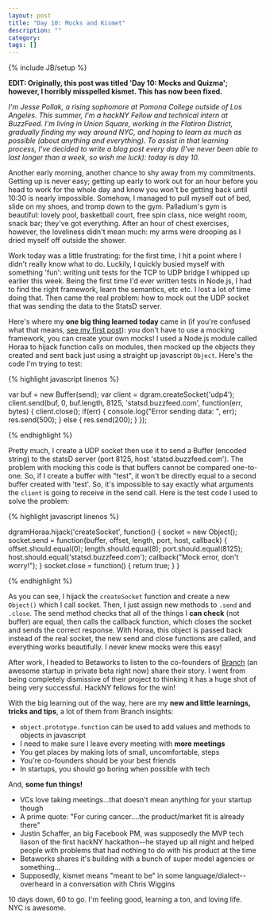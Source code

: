 ```yaml
---
layout: post
title: "Day 10: Mocks and Kismet"
description: ""
category: 
tags: []
---
```

{% include JB/setup %}

**EDIT: Originally, this post was titled 'Day 10: Mocks and Quizma'; however, I horribly misspelled kismet. This has now been fixed.**

*I'm Jesse Pollak, a rising sophomore at Pomona College outside of Los Angeles. This summer, I'm a hackNY Fellow and technical intern at BuzzFeed. I'm living in Union Square, working in the Flatiron District, gradually finding my way around NYC, and hoping to learn as much as possible (about anything and everything). To assist in that learning process, I've decided to write a blog post every day (I've never been able to last longer than a week, so wish me luck): today is day 10.*

Another early morning, another chance to shy away from my commitments. Getting up is never easy; getting up early to work out for an hour before you head to work for the whole day and know you won't be getting back until 10:30 is nearly impossible. Somehow, I managed to pull myself out of bed, slide on my shoes, and tromp down to the gym. Palladium's gym is beautiful: lovely pool, basketball court, free spin class, nice weight room, snack bar; they've got everything. After an hour of chest exercises, however, the loveliness didn't mean much: my arms were drooping as I dried myself off outside the shower.

Work today was a little frustrating: for the first time, I hit a point where I didn't really know what to do. Luckily, I quickly busied myself with something 'fun': writing unit tests for the TCP to UDP bridge I whipped up earlier this week. Being the first time I'd ever written tests in Node.js, I had to find the right framework, learn the semantics, etc etc. I lost a lot of time doing that. Then came the real problem: how to mock out the UDP socket that was sending the data to the StatsD server.

Here's where my **one big thing learned today** came in (if you're confused what that means, [see my first post](http://jpollak92.github.com/2012/05/21/day-1-dont-be-afraid-to-ask-questions/)): you don't have to use a mocking framework, you can create your own mocks! I used a Node.js module called Horaa to hijack function calls on modules, then mocked up the objects they created and sent back just using a straight up javascript `Object`. Here's the code I'm trying to test:

{% highlight javascript linenos %}

var buf = new Buffer(send);
var client = dgram.createSocket('udp4');
client.send(buf, 0, buf.length, 8125, 'statsd.buzzfeed.com', 
function(err, bytes) {
	client.close();
	if(err) {
		console.log("Error sending data: ", err);
		res.send(500);
	} else {
		res.send(200);
	}
});

{% endhighlight %}
		
Pretty much, I create a UDP socket then use it to send a Buffer (encoded string) to the statsD server (port 8125, host 'statsd.buzzfeed.com'). The problem with mocking this code is that buffers cannot be compared one-to-one. So, if I create a buffer with "test", it won't be directly equal to a second buffer created with 'test'. So, it's impossible to say exactly what arguments the `client` is going to receive in the send call. Here is the test code I used to solve the problem:

{% highlight javascript linenos %}

dgramHoraa.hijack('createSocket', function() {
	socket = new Object();
	socket.send = 
	  function(buffer, offset, length, port, host, callback) {
			offset.should.equal(0);
			length.should.equal(8);
			port.should.equal(8125);
			host.should.equal('statsd.buzzfeed.com');
			callback("Mock error, don't worry!");
			}
	socket.close = function() {
		return true;
	}
}

{% endhighlight %}
			
As you can see, I hijack the `createSocket` function and create a new `Object()` which I call socket. Then, I just assign new methods to `.send` and `.close`. The send method checks that all of the things I **can check** (not buffer) are equal, then calls the callback function, which closes the socket and sends the correct response. With Horaa, this object is passed back instead of the real socket, the new send and close functions are called, and everything works beautifully. I never knew mocks were this easy!

After work, I headed to Betaworks to listen to the co-founders of [Branch](http://branch.com) (an awesome startup in private beta right now) share their story. I went from being completely dismissive of their project to thinking it has a huge shot of being very successful. HackNY fellows for the win!

With the big learning out of the way, here are my **new and little learnings, tricks and tips**, a lot of them from Branch insights:

* `object.prototype.function` can be used to add values and methods to objects in javascript
* I need to make sure I leave every meeting with **more meetings**
* You get places by making lots of small, uncomfortable, steps
* You're co-founders should be your best friends
* In startups, you should go boring when possible with tech

And, **some fun things!**

* VCs love taking meetings...that doesn't mean anything for your startup though
* A prime quote: "For curing cancer....the product/market fit is already there"
* Justin Schaffer, an big Facebook PM, was supposedly the MVP tech liason of the first hackNY hackathon--he stayed up all night and helped people with problems that had nothing to do with his product at the time
* Betaworks shares it's building with a bunch of super model agencies or something...
* Supposedly, kismet means "meant to be" in some language/dialect--overheard in a conversation with Chris Wiggins

10 days down, 60 to go. I'm feeling good, learning a ton, and loving life. NYC is awesome.